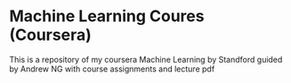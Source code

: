 # Machine Learning Coures (Coursera)
This is a repository of my coursera Machine Learning by Standford guided by Andrew NG with course assignments and lecture pdf
